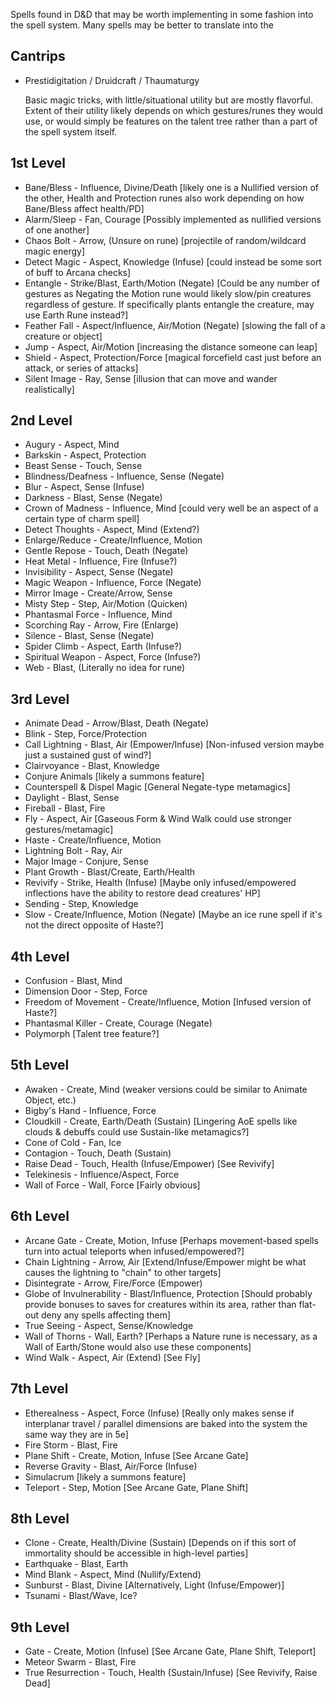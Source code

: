 Spells found in D&D that may be worth implementing in some fashion into the spell system. Many spells may be better to translate into the 

## Cantrips
* Prestidigitation / Druidcraft / Thaumaturgy
    
    Basic magic tricks, with little/situational utility but are mostly flavorful. Extent of their utility likely depends on which gestures/runes they would use, or would simply be features on the talent tree rather than a part of the spell system itself.

## 1st Level

* Bane/Bless - Influence, Divine/Death [likely one is a Nullified version of the other, Health and Protection runes also work depending on how Bane/Bless affect health/PD]
* Alarm/Sleep - Fan, Courage [Possibly implemented as nullified versions of one another]
* Chaos Bolt - Arrow, (Unsure on rune) [projectile of random/wildcard magic energy]
* Detect Magic - Aspect, Knowledge (Infuse) [could instead be some sort of buff to Arcana checks]
* Entangle - Strike/Blast, Earth/Motion (Negate) [Could be any number of gestures as Negating the Motion rune would likely slow/pin creatures regardless of gesture. If specifically plants entangle the creature, may use Earth Rune instead?]
* Feather Fall - Aspect/Influence, Air/Motion (Negate) [slowing the fall of a creature or object]
* Jump - Aspect, Air/Motion [increasing the distance someone can leap]
* Shield - Aspect, Protection/Force [magical forcefield cast just before an attack, or series of attacks]
* Silent Image - Ray, Sense [illusion that can move and wander realistically]

## 2nd Level
* Augury - Aspect, Mind
* Barkskin - Aspect, Protection
* Beast Sense - Touch, Sense
* Blindness/Deafness - Influence, Sense (Negate)
* Blur - Aspect, Sense (Infuse)
* Darkness - Blast, Sense (Negate)
* Crown of Madness - Influence, Mind [could very well be an aspect of a certain type of charm spell] 
* Detect Thoughts - Aspect, Mind (Extend?)
* Enlarge/Reduce - Create/Influence, Motion
* Gentle Repose - Touch, Death (Negate)
* Heat Metal - Influence, Fire (Infuse?)
* Invisibility - Aspect, Sense (Negate)
* Magic Weapon - Influence, Force (Negate)
* Mirror Image - Create/Arrow, Sense
* Misty Step - Step, Air/Motion (Quicken)
* Phantasmal Force - Influence, Mind
* Scorching Ray - Arrow, Fire (Enlarge)
* Silence - Blast, Sense (Negate)
* Spider Climb - Aspect, Earth (Infuse?)
* Spiritual Weapon - Aspect, Force (Infuse?)
* Web - Blast, (Literally no idea for rune)

## 3rd Level
* Animate Dead - Arrow/Blast, Death (Negate)
* Blink - Step, Force/Protection
* Call Lightning - Blast, Air (Empower/Infuse) [Non-infused version maybe just a sustained gust of wind?]
* Clairvoyance - Blast, Knowledge
* Conjure Animals [likely a summons feature]
* Counterspell & Dispel Magic [General Negate-type metamagics]
* Daylight - Blast, Sense
* Fireball - Blast, Fire
* Fly - Aspect, Air [Gaseous Form & Wind Walk could use stronger gestures/metamagic]
* Haste - Create/Influence, Motion
* Lightning Bolt - Ray, Air
* Major Image - Conjure, Sense
* Plant Growth - Blast/Create, Earth/Health
* Revivify - Strike, Health (Infuse) [Maybe only infused/empowered inflections have the ability to restore dead creatures' HP]
* Sending - Step, Knowledge
* Slow - Create/Influence, Motion (Negate) [Maybe an ice rune spell if it's not the direct opposite of Haste?]

## 4th Level
* Confusion - Blast, Mind
* Dimension Door - Step, Force
* Freedom of Movement - Create/Influence, Motion [Infused version of Haste?]
* Phantasmal Killer - Create, Courage (Negate)
* Polymorph [Talent tree feature?]

## 5th Level
* Awaken - Create, Mind (weaker versions could be similar to Animate Object, etc.)
* Bigby's Hand - Influence, Force
* Cloudkill - Create, Earth/Death (Sustain) [Lingering AoE spells like clouds & debuffs could use Sustain-like metamagics?]
* Cone of Cold - Fan, Ice
* Contagion - Touch, Death (Sustain)
* Raise Dead - Touch, Health (Infuse/Empower) [See Revivify]
* Telekinesis - Influence/Aspect, Force
* Wall of Force - Wall, Force [Fairly obvious]

## 6th Level
* Arcane Gate - Create, Motion, Infuse [Perhaps movement-based spells turn into actual teleports when infused/empowered?]
* Chain Lightning - Arrow, Air [Extend/Infuse/Empower might be what causes the lightning to "chain" to other targets]
* Disintegrate - Arrow, Fire/Force (Empower)
* Globe of Invulnerability - Blast/Influence, Protection [Should probably provide bonuses to saves for creatures within its area, rather than flat-out deny any spells affecting them]
* True Seeing - Aspect, Sense/Knowledge
* Wall of Thorns - Wall, Earth? [Perhaps a Nature rune is necessary, as a Wall of Earth/Stone would also use these components]
* Wind Walk - Aspect, Air (Extend) [See Fly]

## 7th Level
* Etherealness - Aspect, Force (Infuse) [Really only makes sense if interplanar travel / parallel dimensions are baked into the system the same way they are in 5e]
* Fire Storm - Blast, Fire
* Plane Shift - Create, Motion, Infuse [See Arcane Gate]
* Reverse Gravity - Blast, Air/Force (Infuse)
* Simulacrum [likely a summons feature]
* Teleport - Step, Motion [See Arcane Gate, Plane Shift]

## 8th Level
* Clone - Create, Health/Divine (Sustain) [Depends on if this sort of immortality should be accessible in high-level parties]
* Earthquake - Blast, Earth
* Mind Blank - Aspect, Mind (Nullify/Extend)
* Sunburst - Blast, Divine [Alternatively, Light (Infuse/Empower)]
* Tsunami - Blast/Wave, Ice?

## 9th Level
* Gate - Create, Motion (Infuse) [See Arcane Gate, Plane Shift, Teleport]
* Meteor Swarm - Blast, Fire
* True Resurrection - Touch, Health (Sustain/Infuse) [See Revivify, Raise Dead]